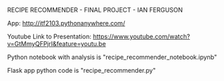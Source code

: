 RECIPE RECOMMENDER - FINAL PROJECT - IAN FERGUSON

App: http://itf2103.pythonanywhere.com/

Youtube Link to Presentation: https://www.youtube.com/watch?v=GtMmyQFPjrI&feature=youtu.be

Python notebook with analysis is "recipe_recommender_notebook.ipynb"

Flask app python code is "recipe_recommender.py"
